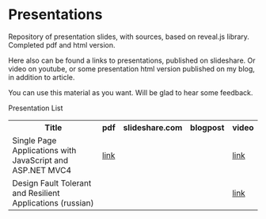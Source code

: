 Presentations 
=============

Repository of presentation slides, with sources, based on reveal.js library. Completed pdf and html version.

Here also can be found a links to presentations, published on slideshare. Or video on youtube, or some presentation html version published on my blog, in addition to article.

You can use this material as you want. Will be glad to hear some feedback.

Presentation List

<table>
    <tr>
        <th>Title</th>
        <th>pdf</th>
        <th>slideshare.com</th>
        <th>blogpost</th>
        <th>video</th>
    </tr>
    <tr>
        <td>Single Page Applications with JavaScript and ASP.NET MVC4</td>
        <td><a href="/pdf/Single_Page_Applications_with_JavaScript_and_ASP.NET_MVC4.pdf">link</a></td>
        <td> </td>
        <td> </td>
        <td><a href="http://youtube.com/">link</a></td>
    </tr>
    <tr>
        <td>Design Fault Tolerant and Resilient Applications (russian) </td>
        <td> </td>
        <td> </td>
        <td> </td>
        <td><a href="http://www.youtube.com/watch?v=kS76ZWhG1xg">link</a></td>
    </tr>
</table>
